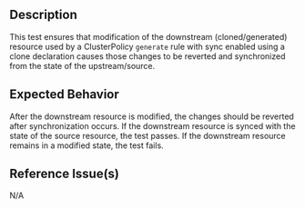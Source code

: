 ## Description

This test ensures that modification of the downstream (cloned/generated) resource used by a ClusterPolicy `generate` rule with sync enabled using a clone declaration causes those changes to be reverted and synchronized from the state of the upstream/source.

## Expected Behavior

After the downstream resource is modified, the changes should be reverted after synchronization occurs. If the downstream resource is synced with the state of the source resource, the test passes. If the downstream resource remains in a modified state, the test fails.

## Reference Issue(s)

N/A